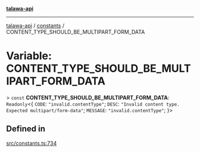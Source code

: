 [**talawa-api**](../../README.md)

***

[talawa-api](../../modules.md) / [constants](../README.md) / CONTENT\_TYPE\_SHOULD\_BE\_MULTIPART\_FORM\_DATA

# Variable: CONTENT\_TYPE\_SHOULD\_BE\_MULTIPART\_FORM\_DATA

\> `const` **CONTENT\_TYPE\_SHOULD\_BE\_MULTIPART\_FORM\_DATA**: `Readonly`\<\{ `CODE`: `"invalid.contentType"`; `DESC`: `"Invalid content type. Expected multipart/form-data"`; `MESSAGE`: `"invalid.contentType"`; \}\>

## Defined in

[src/constants.ts:734](https://github.com/PalisadoesFoundation/talawa-api/blob/3a5276aff43f5de4f7fab3ec9683a420dcdc7a06/src/constants.ts#L734)
